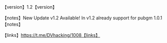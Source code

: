 【version】1.2【version】

【notes】New Update v1.2 Available! In v1.2 already support for pubgm 1.0.1【notes】

【links】https://t.me/DVhacking/1008【links】
